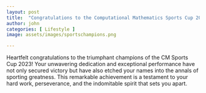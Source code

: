 ```yaml
---
layout: post
title:  "Congratulations to the Computational Mathematics Sports Cup 2023 champions!"
author: john
categories: [ Lifestyle ]
image: assets/images/sportschampions.png

---
```


Heartfelt congratulations to the triumphant champions of the CM Sports Cup 2023! Your unwavering dedication and exceptional performance have not only secured victory but have also etched your names into the annals of sporting greatness. This remarkable achievement is a testament to your hard work, perseverance, and the indomitable spirit that sets you apart.